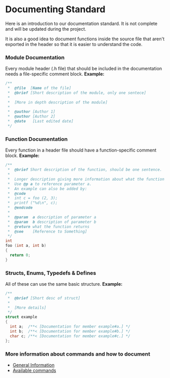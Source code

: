 # Documenting Standard

Here is an introduction to our documentation standard. It is not complete and
will be updated during the project. 

It is also a good idea to document functions inside the source file that aren't
exported in the header so that it is easier to understand the code.

### Module Documentation
Every module header (.h file) that should be included in the documentation needs
a file-specific comment block.
**Example:**
```c
/**
 *  @file  [Name of the file]
 *  @brief [Short description of the module, only one sentece]
 *
 *  [More in depth description of the module]
 *
 *  @author [Author 1]
 *  @author [Author 2]
 *  @date   [Last edited date]
 */
```

### Function Documentation
Every function in a header file should have a function-specific comment block.
**Example:**

```c
/**
 *  @brief Short description of the function, should be one sentence.
 *
 *  Longer description giving more information about what the function does.
 *  Use @p a to reference parameter a.
 *  An example can also be added by:
 *  @code
 *  int c = foo (2, 3);
 *  printf ("%d\n", c);
 *  @endcode
 *
 *  @param  a description of parameter a
 *  @param  b description of parameter b
 *  @return what the function returns
 *  @see    [Reference to Something]
 */
int
foo (int a, int b)
{
  return 0;
}
```

### Structs, Enums, Typedefs & Defines
All of these can use the same basic structure.
**Example:**
```c
/**
 *  @brief [Short desc of struct]
 *
 *  [More details]
 */
struct example
{
  int a;  /**< [Documentation for member example#a.] */
  int b;  /**< [Documentation for member example#b.] */
  char c; /**< [Documentation for member example#c.] */
};
```


### More information about commands and how to document
  
  - [General Information](http://www.stack.nl/~dimitri/doxygen/manual/docblocks.html)
  - [Available commands](http://www.stack.nl/~dimitri/doxygen/manual/commands.html)
